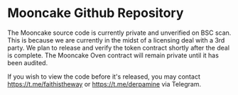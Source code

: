 # Mooncake Github Repository

The Mooncake source code is currently private and unverified on BSC scan. This is because we are currently in the midst of a licensing deal with a 3rd party. We plan to release and verify the token contract shortly after the deal is complete. The Mooncake Oven contract will remain private until it has been audited.

If you wish to view the code before it's released, you may contact https://t.me/faithistheway or https://t.me/derpamine via Telegram.

